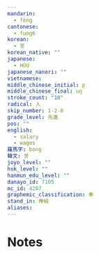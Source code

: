 ```yaml
---
mandarin:
  - fèng
cantonese:
  - fung6
korean:
  - 봉
korean_native: ""
japanese:
  - HOU
japanese_nanori: ""
vietnamese:
middle_chinese_initial: p
middle_chinese_final: uŋ
stroke_count: "10"
radical: 人
skip_number: 1-2-8
grade_level: 先進
pos: ""
english:
  - salary
  - wages
羅馬字: bong
韓文: 봉
joyo_level: ""
hsk_level: ""
hanmun_edu_level: ""
danayo_id: 7105
mc_id: 4287
graphemic_classification: 奉
stand_in: 俸給
aliases:
---
```


# Notes
